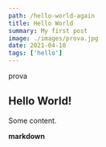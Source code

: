 ```yaml
---
path: /hello-world-again
title: Hello World
summary: My first post
image: ./images/prova.jpg
date: 2021-04-10
tags: ['hello']
---
```


prova
## Hello World!

Some content.

**markdown**